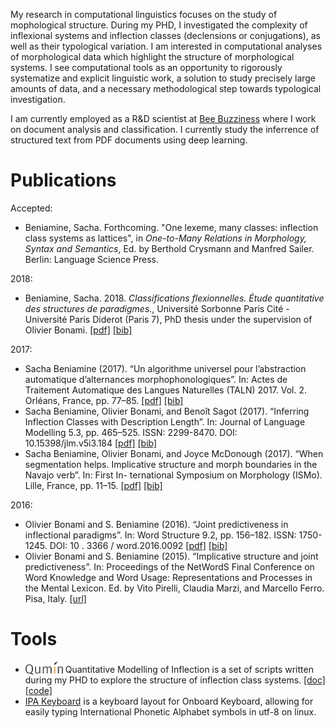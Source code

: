---
---


My research in computational linguistics focuses on the study of mophological structure.
During my PHD, I investigated the complexity of inflexional systems and inflection classes (declensions or conjugations),
as well as their typological variation.
I am interested in computational analyses of morphological data which highlight the structure of morphological systems. I see computational tools as an opportunity to rigorously systematize and explicit linguistic work, a solution to study precisely large amounts of data, and a necessary methodological step towards typological investigation.

I am currently employed as a R&D scientist at [Bee Buzziness](http://www.bee-buzziness.) where I work on document analysis and classification. I currently study the inferrence of structured text from PDF documents using deep learning.


# Publications

Accepted:

* Beniamine, Sacha. Forthcoming. "One lexeme, many classes: inflection class systems as lattices", in *One-to-Many Relations in Morphology, Syntax and Semantics*, Ed. by Berthold Crysmann and Manfred Sailer. Berlin: Language Science Press.

2018:

* Beniamine, Sacha. 2018. *Classifications flexionnelles. Étude quantitative des structures de paradigmes.*, Université Sorbonne Paris Cité - Université Paris Diderot (Paris 7), PhD thesis under the supervision of Olivier Bonami. [[pdf]](https://tel.archives-ouvertes.fr/tel-01840448/document) [[bib]](https://tel.archives-ouvertes.fr/tel-01840448v1/bibtex)

2017:

* Sacha Beniamine (2017). “Un algorithme universel pour l’abstraction automatique
d’alternances morphophonologiques”. In: Actes de Traitement Automatique des
Langues Naturelles (TALN) 2017. Vol. 2. Orléans, France, pp. 77–85.
 [[pdf]](https://hal.inria.fr/hal-01615899/document) [[bib]](https://hal.inria.fr/hal-01615899v1/bibtex)
* Sacha Beniamine, Olivier Bonami, and Benoı̂t Sagot (2017). “Inferring Inflection
Classes with Description Length”. In: Journal of Language Modelling 5.3, pp. 465–525. ISSN: 2299-8470. DOI: 10.15398/jlm.v5i3.184 [[pdf]](https://hal.inria.fr/hal-01718879/document) [[bib]](https://halshs.archives-ouvertes.fr/hal-01718879v1/bibtex)
* Sacha Beniamine, Olivier Bonami, and Joyce McDonough (2017). “When segmentation
helps. Implicative structure and morph boundaries in the Navajo verb”. In: First In-
ternational Symposium on Morphology (ISMo). Lille, France, pp. 11–15. [[pdf]]( https://colloque-ismo.univ-lille3.fr/data/documents/abstracts_booklet.pdf#page=17) [[bib]]()

2016:

* Olivier Bonami and S. Beniamine (2016). “Joint predictiveness in inflectional
paradigms”. In: Word Structure 9.2, pp. 156–182. ISSN: 1750-1245. DOI: 10 . 3366 /
word.2016.0092  [[pdf]](https://www.euppublishing.com/doi/pdfplus/10.3366/word.2016.0092) [[bib]](http://www.llf.cnrs.fr/fr/biblio/export/bibtex/4789)
* Olivier Bonami and S. Beniamine (2015). “Implicative structure and joint predictiveness”. In: Proceedings of the NetWordS Final Conference on Word Knowledge and Word Usage: Representations and Processes in the Mental Lexicon. Ed. by Vito Pirelli, Claudia Marzi, and Marcello Ferro. Pisa, Italy. [[url]](http://ceur-ws.org/Vol-1347/)

# Tools

* <img src="qumin.png" alt="Qumin" style="vertical-align: text-bottom;" width="60px"> Quantitative Modelling of Inflection is a set of scripts written during my PHD to explore the structure of inflection class systems. [[doc]](http://drehu.linguist.univ-paris-diderot.fr/qumin/) [[code]](https://github.com/XachaB/Qumin)
* [IPA Keyboard](https://github.com/XachaB/IPAKeyboard) is a keyboard layout for Onboard Keyboard, allowing for easily typing International Phonetic Alphabet symbols in utf-8 on linux.
